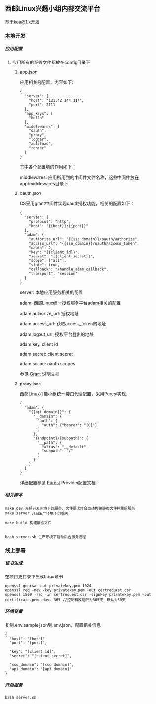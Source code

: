 ## 西邮Linux兴趣小组内部交流平台

基于koa@1.x开发


### 本地开发

##### 应用配置

1. 应用所有的配置文件都放在config目录下

    1. app.json

        应用相关的配置，内容如下:

        ```
        {
          "server": {
            "host": "121.42.144.117",
            "port": 2111
          },
          "app_keys": [
            "hello"
          ],
          "middlewares": [
            "oauth",
            "proxy",
            "logger",
            "autoload",
            "render"
          ]
        }
        ```
        其中各个配置项的作用如下：

        middlewares: 应用所用到的中间件文件名称，这些中间件放在app/middlewares目录下

    2. oauth.json

        CS采用grant中间件实现oauth授权功能，相关的配置如下：

        ```
        {
          "server": {
            "protocol": "http",
            "host": "{{host}}:{{port}}"
          },
          "adam": {
            "authorize_url": "{{sso_domain}}/oauth/authorize",
            "access_url": "{{sso_domain}}/oauth/access_token",
            "oauth": 2,
            "key": "{{client_id}}",
            "secret": "{{client_secret}}",
            "scope": ["all"],
            "state": true,
            "callback": "/handle_adam_callback",
            "transport": "session"
          }
        }
        ```

        server: 本地应用服务相关的配置

        adam: 西邮Linux统一授权服务平台adam相关的配置

        adam.authorize_url: 授权地址

        adam.access_url: 获取access_token的地址

        adam.logout_url: 授权平台登出的地址

        adam.key: client id

        adam.secret: client secret

        adam.scope: oauth scopes

        参见 [Grant](https://www.npmjs.com/package/grant#custom-providers) 说明文档

    3. proxy.json

        西邮Linux兴趣小组统一接口代理配置，采用Purest实现.

        ```
        {
          "adam": {
            "{{api_domain}}": {
              "__domain": {
                "auth": {
                  "auth": {"bearer": "[0]"}
                }
              },
              "{endpoint}/[subpath]": {
                "__path": {
                  "alias": "__default",
                  "subpath": "/"
                }
              }
            }
          }
        }
        ```

        详细配置参见 [Purest](https://simov.gitbooks.io/purest/content/docs/02-provider-config.html) Provider配置文档

##### 相关脚本

```
make dev 开启开发环境下的服务，文件更改时会自动构建静态文件并重启服务
make server 开启生产环境下的服务

make build 构建静态文件


bash server.sh 生产环境下启动后台服务进程

```


### 线上部署

##### 证书生成

在项目更目录下生成https证书
```
openssl genrsa -out privatekey.pem 1024 
openssl req -new -key privatekey.pem -out certrequest.csr
openssl x509 -req -in certrequest.csr -signkey privatekey.pem -out certificate.pem -days 365 //控制有效期限为365天，默认为30天
```

##### 环境变量

复制.env.sample.json到.env.json，配置相关信息

```
{
  "host": "[host]",
  "port": "[port]",

  "key": "[client id]",
  "secret": "[client secret]",

  "sso_domain": "[sso domain]",
  "api_domain": "[api domain]"
}
```

##### 开启服务

```
bash server.sh
```
